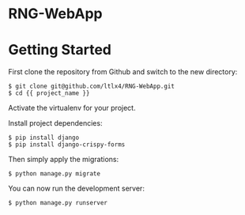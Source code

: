 # RNG-WebApp


# Getting Started

First clone the repository from Github and switch to the new directory:

    $ git clone git@github.com/ltlx4/RNG-WebApp.git
    $ cd {{ project_name }}
    
Activate the virtualenv for your project.
    
Install project dependencies:

    $ pip install django
    $ pip install django-crispy-forms
    
    
Then simply apply the migrations:

    $ python manage.py migrate
    

You can now run the development server:

    $ python manage.py runserver
